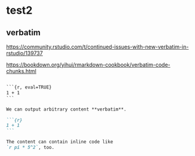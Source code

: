 # test2

## verbatim

https://community.rstudio.com/t/continued-issues-with-new-verbatim-in-rstudio/139737

https://bookdown.org/yihui/rmarkdown-cookbook/verbatim-code-chunks.html


````default

```{r, eval=TRUE}
1 + 1
```
````


````markdown
We can output arbitrary content **verbatim**.

```{r}
1 + 1
```

The content can contain inline code like
`r pi * 5^2`, too.

````

